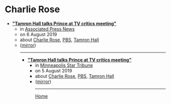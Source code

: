 # Charlie Rose

 - [**"Tamron Hall talks Prince at TV critics meeting"**](https://apnews.com/bed4875d6e634639aee4b15a5059b157)<ul><li>in [Associated Press News](https://apnews.com/)</li><li>on 6 August 2019</li><li>about [Charlie Rose](../../topics/charlie-rose/index.md), [PBS](../../topics/pbs/index.md), [Tamron Hall](../../topics/tamron-hall/index.md)</li><li>([mirror](https://web.archive.org/web/*/https://apnews.com/bed4875d6e634639aee4b15a5059b157))</li><ul>

----

 - [**"Tamron Hall talks Prince at TV critics meeting"**](https://www.startribune.com/tamron-hall-talks-prince-at-tv-critics-meeting/521726761/)<ul><li>in [Minneapolis Star Tribune](https://www.startribune.com/)</li><li>on 5 August 2019</li><li>about [Charlie Rose](../../topics/charlie-rose/index.md), [PBS](../../topics/pbs/index.md), [Tamron Hall](../../topics/tamron-hall/index.md)</li><li>([mirror](https://web.archive.org/web/*/https://www.startribune.com/tamron-hall-talks-prince-at-tv-critics-meeting/521726761/))</li><ul>

----

[Home](../index.md)
